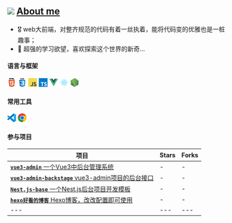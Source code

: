 
## <img src="https://camo.githubusercontent.com/8653492b3ab0c46cc580ad293f0555880ecf8ac82f0a761f17af1335e85e4de6/68747470733a2f2f71706c7573706963747572652e6f73732d636e2d6265696a696e672e616c6979756e63732e636f6d2f364c6a6a51412f48692e676966" height="20"> [About me](http://www.u66.top/about)

- 🎖 web大前端，对整齐规范的代码有着一丝执着，能将代码变的优雅也是一桩趣事；
- 🥕 超强的学习欲望，喜欢探索这个世界的新奇...

#### 语言与框架

<code><img height="20" src="https://raw.githubusercontent.com/github/explore/80688e429a7d4ef2fca1e82350fe8e3517d3494d/topics/html/html.png"></code>
<code><img height="20" src="https://raw.githubusercontent.com/github/explore/80688e429a7d4ef2fca1e82350fe8e3517d3494d/topics/css/css.png"></code>
<code><img height="20" src="https://raw.githubusercontent.com/github/explore/80688e429a7d4ef2fca1e82350fe8e3517d3494d/topics/javascript/javascript.png"></code>
<code><img height="20" src="https://raw.githubusercontent.com/github/explore/80688e429a7d4ef2fca1e82350fe8e3517d3494d/topics/typescript/typescript.png"></code>
<code><img height="20" src="https://raw.githubusercontent.com/github/explore/80688e429a7d4ef2fca1e82350fe8e3517d3494d/topics/vue/vue.png"></code>
<code><img height="20" src="https://raw.githubusercontent.com/github/explore/80688e429a7d4ef2fca1e82350fe8e3517d3494d/topics/react/react.png"></code>
<code><img height="20" src="https://raw.githubusercontent.com/github/explore/main/topics/nodejs/nodejs.png"></code>

#### 常用工具

<code><img height="20" src="https://raw.githubusercontent.com/github/explore/80688e429a7d4ef2fca1e82350fe8e3517d3494d/topics/visual-studio-code/visual-studio-code.png"></code>
<code><img height="20" src="https://raw.githubusercontent.com/github/explore/80688e429a7d4ef2fca1e82350fe8e3517d3494d/topics/chrome/chrome.png"></code>

#### 参与项目

| 项目 | Stars | Forks |
| --- | --- | ---|
| [**`vue3-admin`** 一个Vue3中后台管理系统](https://github.com/yonghui666/vue3-admin) | - | - |
| [**`vue3-admin-backstage`** vue3-admin项目的后台接口](https://github.com/yonghui666/vue3-admin-backstage) | - | - |
| [**`Nest.js-base`** 一个Nest.js后台项目开发模板](https://github.com/niuwenzheng/nestjs-base) | - | - |
| [**`hexo好看的博客`** Hexo博客，改改配置即可使用](https://github.com/yonghui666/blog)| - | - |
| --- | --- | ---|

